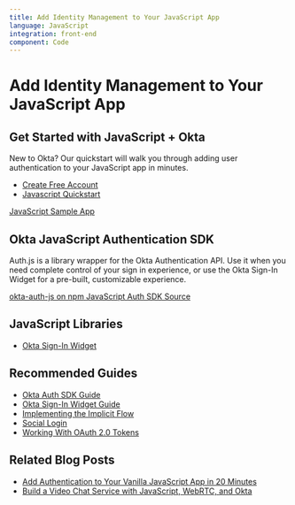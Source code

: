 ```yaml
---
title: Add Identity Management to Your JavaScript App
language: JavaScript
integration: front-end
component: Code
---
```


# <i class='icon-48 docsPage code-javascript'></i> Add Identity Management to Your JavaScript App

## Get Started with JavaScript + Okta

New to Okta? Our quickstart will walk you through adding user authentication to your JavaScript app in minutes.

<ul class='language-ctas'>
	<li>
		<a href='https://developer.okta.com/signup/' class='Button--red' data-proofer-ignore>
			<span>Create Free Account</span>
		</a>
	</li>
	<li>
		<a href='/quickstart/#/widget' class='Button--blue' data-proofer-ignore>
			<span>Javascript Quickstart</span>
		</a>
	</li>
</ul>

<a href='https://github.com/okta/samples-nodejs-express-4/tree/master/custom-login'>
	<span class='fa fa-github'></span> <span>JavaScript Sample App</span>
</a>

## Okta JavaScript Authentication SDK

Auth.js is a library wrapper for the Okta Authentication API. Use it when you need complete control of your sign in experience, or use the Okta Sign-In Widget for a pre-built, customizable experience.

<a href='https://www.npmjs.com/package/@okta/okta-auth-js' class="language-reference">
	<span class='icon download-16'></span> <span>okta-auth-js on npm</span>
</a>

<a href='https://github.com/okta/okta-auth-js'>
	<span class='fa fa-github'></span> <span>JavaScript Auth SDK Source</span>
</a>

## JavaScript Libraries

<ul class="language-libraries">
	<li>
		<i class='fa fa-github'></i>
		<a href="https://github.com/okta/okta-signin-widget">
			<span>Okta Sign-In Widget</span>
		</a>
	</li>
</ul>

## Recommended Guides


- [Okta Auth SDK Guide](/code/javascript/okta_auth_sdk/)
- [Okta Sign-In Widget Guide](/code/javascript/okta_sign-in_widget/)
- [Implementing the Implicit Flow](/authentication-guide/implementing-authentication/implicit/)
- [Social Login](/authentication-guide/social-login/)
- [Working With OAuth 2.0 Tokens](/authentication-guide/tokens/)

## Related Blog Posts


- [Add Authentication to Your Vanilla JavaScript App in 20 Minutes](/blog/2018/06/05/authentication-vanilla-js)
- [Build a Video Chat Service with JavaScript, WebRTC, and Okta](/blog/2018/05/08/build-video-chat-app-with-javascript-webrtc-and-okta)

